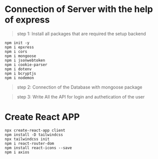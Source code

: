 # Connection of Server with the help of express
>step 1: Install all packages that are required the setup backend
```
npm init -y
npm i epxress
npm i cors 
npm i mongoose 
npm i jsonwebtoken
npm i cookie-parser
npm i dotenv 
npm i bcryptjs
npm i nodemon
````

>step 2: Connection of the Database with mongoose package

>step 3: Write All the API for login and authetication of the user


# Create React APP
```
npx create-react-app client
npm install -D tailwindcss
npx tailwindcss init
npm i react-router-dom
npm install react-icons --save
npm i axios
```